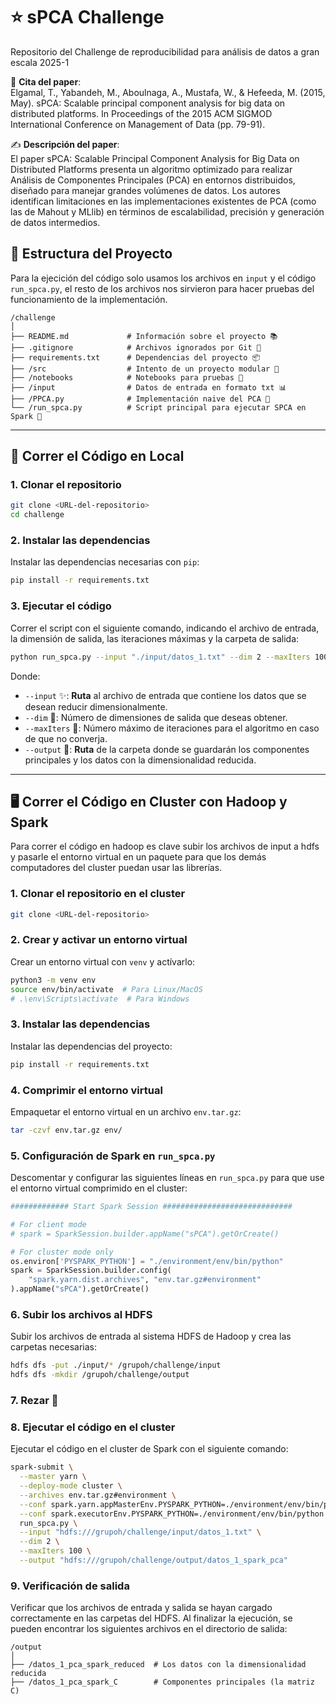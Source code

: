 # ⭐ sPCA Challenge
Repositorio del Challenge de reproducibilidad para análisis de datos a gran escala 2025-1

📄 **Cita del paper**:\
Elgamal, T., Yabandeh, M., Aboulnaga, A., Mustafa, W., & Hefeeda, M. (2015, May). sPCA: Scalable principal component analysis for big data on distributed platforms. In Proceedings of the 2015 ACM SIGMOD International Conference on Management of Data (pp. 79-91).

✍️ **Descripción del paper**: \
El paper sPCA: Scalable Principal Component Analysis for Big Data on Distributed Platforms presenta un algoritmo optimizado para realizar Análisis de Componentes Principales (PCA) en entornos distribuidos, diseñado para manejar grandes volúmenes de datos. Los autores identifican limitaciones en las implementaciones existentes de PCA (como las de Mahout y MLlib) en términos de escalabilidad, precisión y generación de datos intermedios.

## 📂 Estructura del Proyecto
Para la ejecición del código solo usamos los archivos en `input` y el código `run_spca.py`, el resto de los archivos nos sirvieron para hacer pruebas del funcionamiento de la implementación.
```
/challenge
│
├── README.md             # Información sobre el proyecto 📚
├── .gitignore            # Archivos ignorados por Git 🚫
├── requirements.txt      # Dependencias del proyecto 📦
├── /src                  # Intento de un proyecto modular 🔧
├── /notebooks            # Notebooks para pruebas 📝
├── /input                # Datos de entrada en formato txt 📊
├── /PPCA.py              # Implementación naive del PCA 🔬
└── /run_spca.py          # Script principal para ejecutar SPCA en Spark 🚀
```

---

## 🚀 Correr el Código en Local

### 1. Clonar el repositorio
```bash
git clone <URL-del-repositorio>
cd challenge
```

### 2. Instalar las dependencias
Instalar las dependencias necesarias con `pip`:
```bash
pip install -r requirements.txt
```

### 3. Ejecutar el código
Correr el script con el siguiente comando, indicando el archivo de entrada, la dimensión de salida, las iteraciones máximas y la carpeta de salida:

```bash
python run_spca.py --input "./input/datos_1.txt" --dim 2 --maxIters 100 --output "./output/datos_1_pca_spark"
```

Donde:

* `--input` ✨: **Ruta** al archivo de entrada que contiene los datos que se desean reducir dimensionalmente.
* `--dim` 🎯: Número de dimensiones de salida que deseas obtener.
* `--maxIters` 🔄: Número máximo de iteraciones para el algoritmo en caso de que no converja.
* `--output` 💾: **Ruta** de la carpeta donde se guardarán los componentes principales y los datos con la dimensionalidad reducida.

---

## 🖥 Correr el Código en Cluster con Hadoop y Spark
Para correr el código en hadoop es clave subir los archivos de input a hdfs y pasarle el entorno virtual en un paquete para que los demás computadores del cluster puedan usar las librerías.

### 1. Clonar el repositorio en el cluster
```bash
git clone <URL-del-repositorio>
```

### 2. Crear y activar un entorno virtual
Crear un entorno virtual con `venv` y actívarlo:

```bash
python3 -m venv env
source env/bin/activate  # Para Linux/MacOS
# .\env\Scripts\activate  # Para Windows
```

### 3. Instalar las dependencias
Instalar las dependencias del proyecto:
```bash
pip install -r requirements.txt
```

### 4. Comprimir el entorno virtual
Empaquetar el entorno virtual en un archivo `env.tar.gz`:

```bash
tar -czvf env.tar.gz env/
```

### 5. Configuración de Spark en `run_spca.py`
Descomentar y configurar las siguientes líneas en `run_spca.py` para que use el entorno virtual comprimido en el cluster:

```python
############# Start Spark Session #############################

# For client mode
# spark = SparkSession.builder.appName("sPCA").getOrCreate()

# For cluster mode only
os.environ['PYSPARK_PYTHON'] = "./environment/env/bin/python"
spark = SparkSession.builder.config(
    "spark.yarn.dist.archives", "env.tar.gz#environment"
).appName("sPCA").getOrCreate()
```

### 6. Subir los archivos al HDFS
Subir los archivos de entrada al sistema HDFS de Hadoop y crea las carpetas necesarias:

```bash
hdfs dfs -put ./input/* /grupoh/challenge/input
hdfs dfs -mkdir /grupoh/challenge/output
```

### 7. Rezar 🙏

### 8. Ejecutar el código en el cluster
Ejecutar el código en el cluster de Spark con el siguiente comando:

```bash
spark-submit \
  --master yarn \
  --deploy-mode cluster \
  --archives env.tar.gz#environment \
  --conf spark.yarn.appMasterEnv.PYSPARK_PYTHON=./environment/env/bin/python \
  --conf spark.executorEnv.PYSPARK_PYTHON=./environment/env/bin/python \
  run_spca.py \
  --input "hdfs:///grupoh/challenge/input/datos_1.txt" \
  --dim 2 \
  --maxIters 100 \
  --output "hdfs:///grupoh/challenge/output/datos_1_spark_pca"
```

### 9. Verificación de salida
Verificar que los archivos de entrada y salida se hayan cargado correctamente en las carpetas del HDFS. Al finalizar la ejecución, se  pueden encontrar los siguientes archivos en el directorio de salida:

```
/output
│
├── /datos_1_pca_spark_reduced  # Los datos con la dimensionalidad reducida
├── /datos_1_pca_spark_C        # Componentes principales (la matriz C)
```
